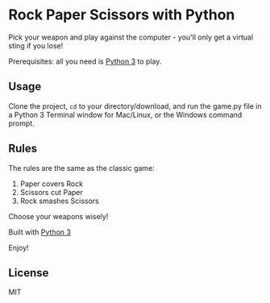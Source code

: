 # Rock Paper Scissors with Python
Pick your weapon and play against the computer - you'll only get a virtual sting if you lose!

Prerequisites: all you need is [Python 3](https://www.python.org/) to play.

## Usage
Clone the project, <code>cd</code> to your directory/download, and run the game.py file in a Python 3 Terminal window for Mac/Linux, or the Windows command prompt.

## Rules
The rules are the same as the classic game:

1. Paper covers Rock
2. Scissors cut Paper
3. Rock smashes Scissors

Choose your weapons wisely!

Built with [Python 3](https://wiki.python.org/moin/BeginnersGuide)

Enjoy!


## License
MIT
